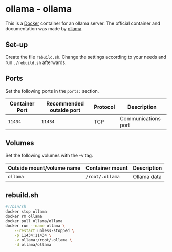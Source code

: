 # ollama - ollama

This is a [Docker](/wiki/docker.md) container for an ollama server.
The official container and documentation was made by
[ollama](https://hub.docker.com/r/ollama/ollama).

## Set-up

Create the file `rebuild.sh`.
Change the settings according to your needs and run `./rebuild.sh` afterwards.

## Ports

Set the following ports in the `ports:` section.

| Container Port | Recommended outside port | Protocol  | Description         |
| -------------- | ------------------------ | --------- | ------------------- |
| `11434`        | `11434`                  | TCP       | Communications port |

## Volumes

Set the following volumes with the -v tag.

| Outside mount/volume name | Container mount | Description   |
| ------------------------- | --------------- | ------------- |
| `ollama`                  | `/root/.ollama` | Ollama data |

## rebuild.sh

```sh
#!/bin/sh
docker stop ollama
docker rm ollama
docker pull ollama/ollama
docker run --name ollama \
    --restart unless-stopped \
    -p 11434:11434 \
    -v ollama:/root/.ollama \
    -d ollama/ollama
```
